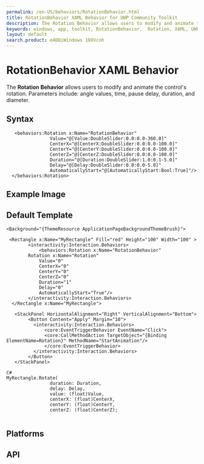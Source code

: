 ```yaml
---
permalink: /en-US/behaviors/RotationBehavior.html
title: RotationBehavior XAML Behavior for UWP Community Toolkit
description: The Rotation Behavior allows users to modify and animate the control's rotation 
keywords: windows, app, toolkit, RotationBehavior,  Rotation, XAML, UWP, animate rotation, behavior
layout: default
search.product: eADQiWindows 10XVcnh
---
```


# RotationBehavior XAML Behavior
The **Rotation Behavior** allows users to modify and animate the control's rotation. Parameters include: angle values, time, pause delay, duration, and diameter.

## Syntax
```xaml
   <behaviors:Rotation x:Name="RotationBehavior" 
				Value="@[Value:DoubleSlider:0.0:0.0-360.0]"
				CenterX="@[CenterX:DoubleSlider:0.0:0.0-100.0]" 
				CenterY="@[CenterY:DoubleSlider:0.0:0.0-100.0]" 
				CenterZ="@[CenterZ:DoubleSlider:0.0:0.0-100.0]" 
				Duration="@[Duration:DoubleSlider:1.0:0.1-5.0]" 
				Delay="@[Delay:DoubleSlider:0.0:0.0-5.0]" 
				AutomaticallyStart="@[AutomaticallyStart:Bool:True]"/>
  </behaviors:Rotation>
```
 
## Example Image


## Default Template
```xaml
<Background="{ThemeResource ApplicationPageBackgroundThemeBrush}">

 <Rectangle x:Name="MyRectangle" Fill="red" Height="100" Width="100" >
        <interactivity:Interaction.Behaviors>
            <behaviors:Rotation x:Name="RotationBehavior" 
		Rotation x:Name="Rotation" 
			Value="0"
			CenterX="0" 
			CenterY="0" 
			CenterZ="0" 
			Duration="1" 
			Delay="0"
			AutomaticallyStart="True"/>
        </interactivity:Interaction.Behaviors>
  </Rectangle x:Name="MyRectangle">
        
   <StackPanel HorizontalAlignment="Right" VerticalAlignment="Bottom">
        <Button Content="Apply" Margin="10">
          <interactivity:Interaction.Behaviors>
              <core:EventTriggerBehavior EventName="Click">
              <core:CallMethodAction TargetObject="{Binding ElementName=Rotation}" MethodName="StartAnimation"/>
              </core:EventTriggerBehavior>
          </interactivity:Interaction.Behaviors>
        </Button>
   </StackPanel>

C#
MyRectangle.Rotate(
                duration: Duration,
                delay: Delay,
                value: (float)Value,
                centerX: (float)CenterX,
                centerY: (float)CenterY,
                centerZ: (float)CenterZ);
    
```

## Platforms

## API
